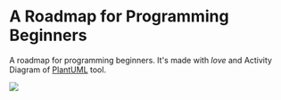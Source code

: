 # A Roadmap for Programming Beginners
A roadmap for programming beginners. It's made with *love* and Activity Diagram of [PlantUML](https://plantuml.com/ "PlantUML") tool.

<img src="https://www.plantuml.com/plantuml/svg/jLbHSnkt4NxNhq1aprYQ6ZnRIJkr6xLX9DjnQyTC9DiFiOQp19PtC77O2u2Zn3pqjnV0aSSJHTAdYVj2yd2xtxVONUmkf1-S1-lhKXyy6h9V2MG95PkIPIDBkOMoL2PdFsAkZ47h3Xxz20ub8yD66en___OD6mglvielsBc2gF6S5TvNxdcMLK4aGWy4bHainRXinFW4FHmykiGRpvnVwC2pGrDO98q7ZrwIPQg471bAvHKP1aQo70rQY8-F6GY1pZ4o0GqR2nE-HATompoHPaShZklhwq7YyK4a4Hspm63hpjwcbaeMNfMHAO8-PvzX3en_1ijQ8-C3zswUCziuS515XnuSCEQLryXwU3OAFxge9vzH-C2eoOQ5Rnvw54LygYqxPOSFpXPW3jEB4ZrqNeoKcHqcZ80kKDOM4vSo3gsFJAx1Tb6xDh_Nv56ogXL-k7n_zD10YO_PmzfgTtfu67ur7jQdXuOEZoD7v6-uJrkJugAQigELD3iDPYtG1Gt6DbIIiOqA6gcc1ntrICk-2ReTnSQKJ-RmB-dd7SqbylFl9_zCrd-VXHzHyX_nVPHizncUavTMyPWa_mV_XCLq4cwzrPW7vR0orGJ9YuOyCglomhDER98LtR2UaH5O9MS7WAIr2oK6ieFoQkc-Bjg5hwVJ3bGtLo956xkXpiagNvJkyQU3ttxhPlgi00C299QB0Tay4rHMjLTczGijTqAX4PX1Y_906M-9U-BhDVQVWCI63TJLLOpIbEmiV7KC2LL22VRQ1E3iNUt3ros314dKQeQ-K2wTF8tEaN5PF5nEM5NvJ4Lb3aPoIW31fn9Pr69HRStC80TbRlD_0AjWel4-Ve2ARxg2LrOPeQe0b5NhWF2dJvvcpfEDl-ShgWmoSB7ET5SttBNNwCPfbujgmsmqWsirKnLA1Sdc-9ITWuUn3yBiu-hbrTKdixbVNqSxGRkAb4bbhWtukBEbhOjZkU9mWyANx7A5DOfONRQEcNEqJld5sj2qeJ4OELuxvUDQSBzFVeRLUPgZYKM-XsSQdR5eTSP7dKqTx_QNn3cjiKo2uMiOnywZm5RDKdchAfZhc4jBByke7XEMkm9cw2e46rCgTa81cazh8o8klykKiNULCk7NrTLZja2tpqLdL9P1hK_EB4N7HssqTpccPKKZ8_6IVvFPD8qOT3_sLho71Vks_Df8DBvf-Xi1H4qLMZTm6bmXoIVwU5ONsScJxCdVqkUtV_txoScpJC9SILwWCbYYGiiBCB4ESRofT21r_Be0pvNdFiOlri5hgppot69OZrMiZLC_ZxqXgjpZhtf6TOJSUZptUN1eBIpw12q9TWd_Z-K68jVklNJCVmlUAh6blEU8CnSsdRxJBieeUfEnLt7bk_IvtpNl7LfsZbDbKB9OPLD9liMa4Qn97uDwbe6EQITSLWTDBXjDdifcnjv4gVGHMVTdnyjbGRYrhTPLovuKev8sfep4cq5LL5chnyukKdZkb6PDlzTe_Bgz3WpwS0x6gngKlAxPlo_OZqIpBVuMbkwaIxajOP9evtmlpUvzjaTWeSIWoKQndPgyHvAsEd-ohbm8gh07NvBRkyU-pV6ryPPadM8mzZJkZ7qDosQht9z1lwAehUlN9blP_XlvKxEaRVZck6UOt1ERyqLiau8DjIQHId-Fmz_KRyTbeynBBCakEBGOj-e26rglXCOl90ar5oemabqWM574fnsZzrovEcutdJSqNysRcMkiu9qbM2tUnwiugVkSi2INH-px3WalbKQtUHNuYarZ6l37YkxT0L_S2AnY2h2Vm4ZThz2qIkCYActue-kARjDNphlimeEOkUpI8hhibOMg-4Ac77SnqhLGYVPQsC_SfLQ_zksYWJH7EzLqdOBW8NTPtc3mBaRQoxkbwAuxu73Yl0NXKm-z_xNcmKg_SmlPNSVP1lVezKOJ1Ql9JU0FfHKDSkMBUZ9Gb6arjzHUxi18CY3e3sKAo0GPWSgJup078q06GQZKibKE3MZA5wqNz-ugsDFRzdCITPpIjzSuIJUBF90OtGm0ZJ6NH7fr7jaw2zcAPsCALHCBLlMAHoExMFM8-roWd0SZmKgk6unqVUhZWG-O-j9cZkVASoVAb9eJebc69fkVX2JtgH9UUB0U9HzEgFPyYS7FA7POpRgDzcxbOWVT0AWarTT3G-T8AF1gZiq4-yKf81hlEW0y3P3ZixRm3tyPPYEeq8wVnk5EGie7xSOqRKw3ypPifRReigwrYRcTuBeN9eyMFDcx0pFesa9qwM1YCx1UvUGouc5Sv0w8gwWeAH1nGxnQ-88C6qQTMysoEu7ajGRBNjnKGIc6e8yFbrfZRBKwJkmvp3uRMym3G7CYxafjuYHfcxA9ZJGiSal1rLkbmjzxDkLETfMzL-zVTwlqlaHl1txGMmlxwgQne1eAS3FKkZ7Zf-QXZVGUYdVfYxsp2er7kOsdpON0u-i99evhyABur_oKFdxuvOMjnq_VViS-A8d4ZWB7YAolyneT7k_licTaAUPqdwcwbTq_VUgwqQcKpfurmNvJG-kB3NeZQclH-9qRzmLktB3YyLmN6T52T5jWza0ZcAgUSAWzyUr2xB905a_rW5qqq7qYzeRoVOqUXVlssPDE2pFaqMKIXGQRgb3ZaxTA52e74moehSCl_9aD_NLyjOjLk09inKqZ5jusUNZsWFtSBgMzxHo2Hk0zserYO74AmfEDW7bjwwpvHmslbiBi5RraAysDGlCos8cHUWtP9CZ9G8b1FPt6WlRVPSVlt-2dBUojDhyjwxlpXf7C4IF31eF1yS4FQ6HTwly1">


